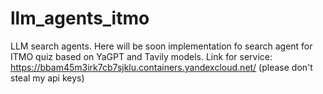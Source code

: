 # llm_agents_itmo
LLM search agents. Here will be soon implementation fo search agent for ITMO quiz based on YaGPT and Tavily models. Link for service: https://bbam45m3irk7cb7sjklu.containers.yandexcloud.net/ (please don't steal my api keys)
